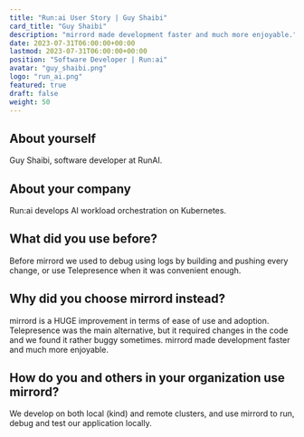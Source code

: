 ```yaml
---
title: "Run:ai User Story | Guy Shaibi"
card_title: "Guy Shaibi"
description: "mirrord made development faster and much more enjoyable."
date: 2023-07-31T06:00:00+00:00
lastmod: 2023-07-31T06:00:00+00:00
position: "Software Developer | Run:ai"
avatar: "guy_shaibi.png"
logo: "run_ai.png"
featured: true
draft: false
weight: 50
---
```


## About yourself

Guy Shaibi, software developer at RunAI.

## About your company

Run:ai develops AI workload orchestration on Kubernetes.

## What did you use before?

Before mirrord we used to debug using logs by building and pushing every change, or use Telepresence when it was convenient enough.

## Why did you choose mirrord instead?

mirrord is a HUGE improvement in terms of ease of use and adoption.
Telepresence was the main alternative, but it required changes in the code and we found it rather buggy sometimes.
mirrord made development faster and much more enjoyable.

## How do you and others in your organization use mirrord?

We develop on both local (kind) and remote clusters, and use mirrord to run, debug and test our application locally.
